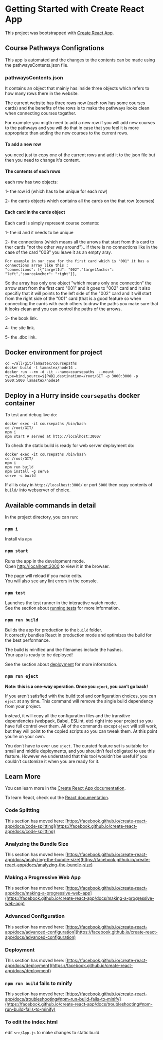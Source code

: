 # Getting Started with Create React App

This project was bootstrapped with [Create React App](https://github.com/facebook/create-react-app).

## Course Pathways Configrations

This app is automated and the changes to the contents can be made using the pathwaysContents.json file.

### pathwaysContents.json

It contains an object that mainly has inside three objects which refers to how many rows there in the website.

The current website has three rows now (each row has some courses cards) and the benefits of the rows is to make the pathways looks clean when connecting courses togather.

For example: you migth need to add a new row if you will add new courses to the pathways and you will do that in case that you feel it is more appropriate than adding the new courses to the current rows.

#### To add a new row

you need just to copy one of the current rows and add it to the json file but then you need to change it's content.

#### The contents of each rows

each row has two objects:

1- the row id (which has to be unique for each row)

2- the cards objects which contains all the cards on the that row (courses)

#### Each card in the cards object

Each card is simply represent course contents:

1- the id and it needs to be unique

2- the connections (which means all the arrows that start from this card to ther cards "not the other way around").. if there is no connections like in the case of the card "008" you leave it as an empty aray.
```
For example in our case for the first card which is "001" it has a connections array like this :
"connections": [{"targetId": "002","targetAnchor": "left","sourceAnchor": "right"}],
```
So the array has only one object "which means only one connection" the arrow start from the first card "001" and it goes to "002" card  and it also specifiy that it will points to the left side of the "002" card and it will start from the right side of the "001" card  (that is a good feature so when connecting the cards with each others to draw the paths you make sure that it looks clean and you can control the paths of the arrows.

3- the book link.

4- the site link.

5- the .dbc link.

## Docker environment for project

```
cd ~/all/git/lamastex/coursepaths
docker build -t lamastex/node14 .
docker run --rm -d -it --name=coursepaths  --mount type=bind,source=${PWD},destination=/root/GIT -p 3000:3000 -p 5000:5000 lamastex/node14
```

## Deploy in a Hurry inside `coursepaths` docker container

To test and debug live do:

```
docker exec -it coursepaths /bin/bash
cd /root/GIT/
npm i
npm start # served at http://localhost:3000/
```

To check the static build is ready for web server deployment do:

```
docker exec -it coursepaths /bin/bash
cd /root/GIT/
npm i
npm run build  
npm install -g serve 
serve -s build  
```

If all is okay in `http://localhost:3000/` or port `5000` then copy contents of `build/` into webserver of choice.

## Available commands in detail 

In the project directory, you can run:

### `npm i`

Install via `npm`

### `npm start`

Runs the app in the development mode.\
Open [http://localhost:3000](http://localhost:3000) to view it in the browser.

The page will reload if you make edits.\
You will also see any lint errors in the console.

### `npm test`

Launches the test runner in the interactive watch mode.\
See the section about [running tests](https://facebook.github.io/create-react-app/docs/running-tests) for more information.

### `npm run build`

Builds the app for production to the `build` folder.\
It correctly bundles React in production mode and optimizes the build for the best performance.

The build is minified and the filenames include the hashes.\
Your app is ready to be deployed!

See the section about [deployment](https://facebook.github.io/create-react-app/docs/deployment) for more information.

### `npm run eject`

**Note: this is a one-way operation. Once you `eject`, you can’t go back!**

If you aren’t satisfied with the build tool and configuration choices, you can `eject` at any time. This command will remove the single build dependency from your project.

Instead, it will copy all the configuration files and the transitive dependencies (webpack, Babel, ESLint, etc) right into your project so you have full control over them. All of the commands except `eject` will still work, but they will point to the copied scripts so you can tweak them. At this point you’re on your own.

You don’t have to ever use `eject`. The curated feature set is suitable for small and middle deployments, and you shouldn’t feel obligated to use this feature. However we understand that this tool wouldn’t be useful if you couldn’t customize it when you are ready for it.

## Learn More

You can learn more in the [Create React App documentation](https://facebook.github.io/create-react-app/docs/getting-started).

To learn React, check out the [React documentation](https://reactjs.org/).

### Code Splitting

This section has moved here: [https://facebook.github.io/create-react-app/docs/code-splitting](https://facebook.github.io/create-react-app/docs/code-splitting)

### Analyzing the Bundle Size

This section has moved here: [https://facebook.github.io/create-react-app/docs/analyzing-the-bundle-size](https://facebook.github.io/create-react-app/docs/analyzing-the-bundle-size)

### Making a Progressive Web App

This section has moved here: [https://facebook.github.io/create-react-app/docs/making-a-progressive-web-app](https://facebook.github.io/create-react-app/docs/making-a-progressive-web-app)

### Advanced Configuration

This section has moved here: [https://facebook.github.io/create-react-app/docs/advanced-configuration](https://facebook.github.io/create-react-app/docs/advanced-configuration)

### Deployment

This section has moved here: [https://facebook.github.io/create-react-app/docs/deployment](https://facebook.github.io/create-react-app/docs/deployment)

### `npm run build` fails to minify

This section has moved here: [https://facebook.github.io/create-react-app/docs/troubleshooting#npm-run-build-fails-to-minify](https://facebook.github.io/create-react-app/docs/troubleshooting#npm-run-build-fails-to-minify)

### To edit the index.html

edit `src/App.js` to make changes to static build.
